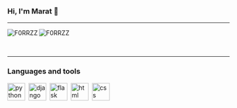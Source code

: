 ### Hi, I'm Marat 👋    

---

<p><img align="left" src="https://github-readme-stats.vercel.app/api?username=F0RRZZ&show_icons=true" alt="F0RRZZ" /></p>
<p><img align="center" src="https://github-readme-stats.vercel.app/api/top-langs/?username=F0RRZZ&layout=compact&hide=html" alt="F0RRZZ" /></p>

<br>

---

### Languages and tools

<img src="https://cdn.jsdelivr.net/gh/devicons/devicon/icons/python/python-original.svg" title="python" wigth="40" height="40"/>&nbsp;
<img src="https://cdn.jsdelivr.net/gh/devicons/devicon/icons/django/django-plain.svg" title="django" wigth="40" height="40"/>&nbsp;
<img src="https://cdn.jsdelivr.net/gh/devicons/devicon/icons/flask/flask-original.svg" title="flask" wigth="40" height="40"/>&nbsp;
<img src="https://cdn.jsdelivr.net/gh/devicons/devicon/icons/html5/html5-original.svg" title="html" wigth="40" height="40"/>&nbsp;
<img src="https://cdn.jsdelivr.net/gh/devicons/devicon/icons/css3/css3-original.svg" title="css" wigth="40" height="40"/>&nbsp;  
